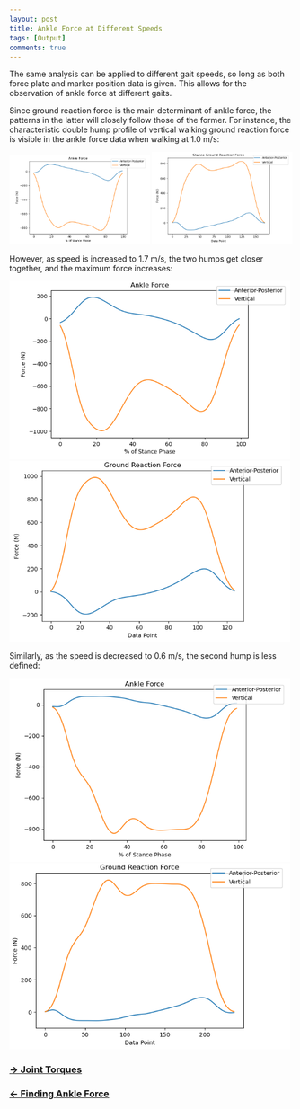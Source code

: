 ```yaml
---
layout: post
title: Ankle Force at Different Speeds
tags: [Output]
comments: true
---
```


The same analysis can be applied to different gait speeds, so long as both force plate and marker position data is given. This allows for the observation of ankle force at different gaits. 

Since ground reaction force is the main determinant of ankle force, the patterns in the latter will closely follow those of the former. For instance, the characteristic double hump profile of vertical walking ground reaction force is visible in the ankle force data when walking at 1.0 m/s:

<p float="left">
  <img src="/assets/img/Stance1.0.PNG" width="250"/>
  <img src="/assets/img/StanceForce.PNG" width="250"/>
</p>
 
However, as speed is increased to 1.7 m/s, the two humps get closer together, and the maximum force increases:

<p float="left">
  <img src="/assets/img/Stance1.7.PNG" width="500"/>
  <img src="/assets/img/StanceForce1.7.PNG" width="500"/>
</p>

Similarly, as the speed is decreased to 0.6 m/s, the second hump is less defined:

<p float="left">
  <img src="/assets/img/Stance0.6.PNG" width="500"/>
  <img src="/assets/img/StanceForce0.6.PNG" width="500"/>
</p>

### [→ Joint Torques](https://tudor-muresan.github.io/2023-04-01-joint-torques/)

### [← Finding Ankle Force](https://tudor-muresan.github.io/2023-04-03-finding-ankle-force/)
